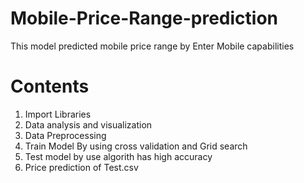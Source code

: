 # Mobile-Price-Range-prediction
This model predicted mobile price range by Enter Mobile capabilities 

# Contents
1. Import Libraries 
2. Data analysis and visualization
3. Data Preprocessing
4. Train Model By using cross validation and Grid search
5. Test model by use algorith has high accuracy 
6. Price prediction of Test.csv
